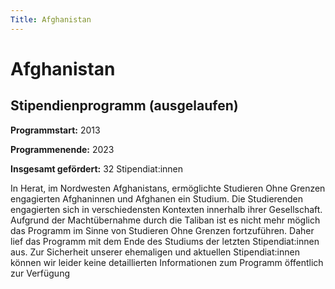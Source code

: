 ```yaml
---
Title: Afghanistan
---
```


# Afghanistan

## Stipendienprogramm (ausgelaufen)

**Programmstart:** 2013

**Programmenende:** 2023

**Insgesamt gefördert:** 32 Stipendiat:innen

In Herat, im Nordwesten Afghanistans, ermöglichte Studieren Ohne Grenzen engagierten Afghaninnen und Afghanen ein Studium. Die Studierenden engagierten sich in verschiedensten Kontexten innerhalb ihrer Gesellschaft. Aufgrund der Machtübernahme durch die Taliban ist es nicht mehr möglich das Programm im Sinne von Studieren Ohne Grenzen fortzuführen. Daher lief das Programm mit dem Ende des Studiums der letzten Stipendiat:innen aus. 
Zur Sicherheit unserer ehemaligen und aktuellen Stipendiat:innen können wir leider keine detaillierten Informationen zum Programm öffentlich zur Verfügung 
